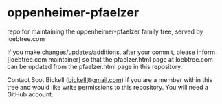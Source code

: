 # oppenheimer-pfaelzer
repo for maintaining the oppenheimer-pfaelzer family tree, served by loebtree.com 

If you make changes/updates/additions, after your commit, please inform [loebtree.com maintainer]  so that the pfaelzer.html page at loebtree.com can be updated from the pfaelzer.html page in this repository. 

Contact Scot Bickell (bickell@gmail.com) if you are a member within this tree and would like write permissions to this repository. You will need a GitHub account. 
